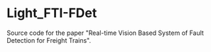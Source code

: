 # Light_FTI-FDet
Source code for the paper "Real-time Vision Based System of Fault Detection for Freight Trains".
